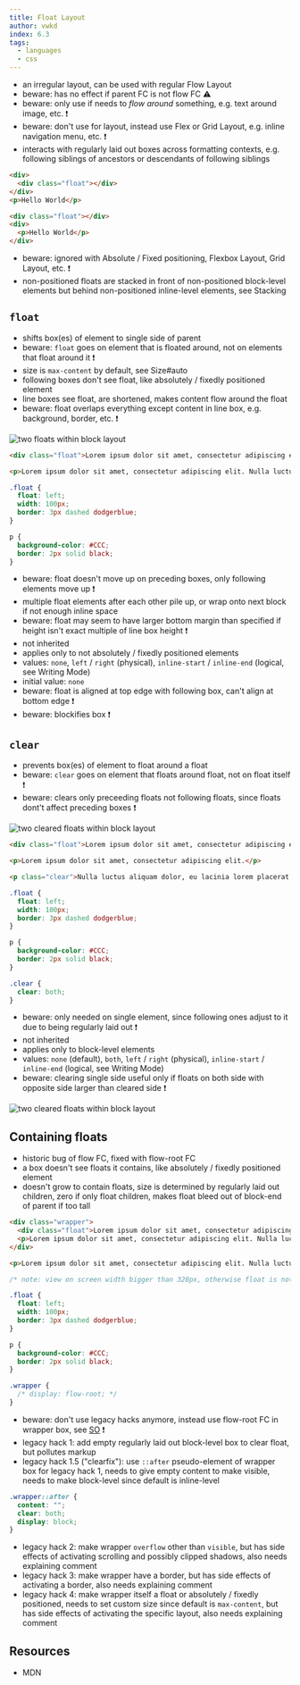 ```yaml
---
title: Float Layout
author: vwkd
index: 6.3
tags:
  - languages
  - css
---
```


- an irregular layout, can be used with regular Flow Layout
- beware: has no effect if parent FC is not flow FC ⚠️
- beware: only use if needs to *flow around* something, e.g. text around image, etc. ❗️
- beware: don't use for layout, instead use Flex or Grid Layout, e.g. inline navigation menu, etc. ❗️
- interacts with regularly laid out boxes across formatting contexts, e.g. following siblings of ancestors or descendants of following siblings

```html
<div>
  <div class="float"></div>
</div>
<p>Hello World</p>
```

```html
<div class="float"></div>
<div>
  <p>Hello World</p>
</div>
```

- beware: ignored with Absolute / Fixed positioning, Flexbox Layout, Grid Layout, etc. ❗️
- non-positioned floats are stacked in front of non-positioned block-level elements but behind non-positioned inline-level elements, see Stacking



## `float`

- shifts box(es) of element to single side of parent
- beware: `float` goes on element that is floated around, not on elements that float around it ❗️
- size is `max-content` by default, see Size#auto
- following boxes don't see float, like absolutely / fixedly positioned element
- line boxes see float, are shortened, makes content flow around the float
- beware: float overlaps everything except content in line box, e.g. background, border, etc. ❗️

![two floats within block layout](float.svg)

```html
<div class="float">Lorem ipsum dolor sit amet, consectetur adipiscing elit.</div>

<p>Lorem ipsum dolor sit amet, consectetur adipiscing elit. Nulla luctus aliquam dolor, eu lacinia lorem placerat vulputate. Duis felis orci, pulvinar id metus ut, rutrum luctus orci. Cras porttitor imperdiet nunc, at ultricies tellus laoreet sit amet. Sed auctor cursus massa at porta. Integer ligula ipsum, tristique sit amet orci vel, viverra egestas ligula. Curabitur vehicula tellus neque, ac ornare ex malesuada et. In vitae convallis lacus. Aliquam erat volutpat. Suspendisse ac imperdiet turpis. Aenean finibus sollicitudin eros pharetra congue. Duis ornare egestas augue ut luctus. Proin blandit quam nec lacus varius commodo et a urna. Ut id ornare felis, eget fermentum sapien.</p>
```

```css
.float {
  float: left;
  width: 100px;
  border: 3px dashed dodgerblue;
} 

p {
  background-color: #CCC;
  border: 2px solid black;
}
```

- beware: float doesn't move up on preceding boxes, only following elements move up ❗️
- multiple float elements after each other pile up, or wrap onto next block if not enough inline space
- beware: float may seem to have larger bottom margin than specified if height isn't exact multiple of line box height ❗️
- not inherited
- applies only to not absolutely / fixedly positioned elements
- values: `none`, `left` / `right` (physical), `inline-start` / `inline-end` (logical, see Writing Mode)
- initial value: `none`
- beware: float is aligned at top edge with following box, can't align at bottom edge ❗️
- beware: blockifies box ❗️



## `clear`

- prevents box(es) of element to float around a float
- beware: `clear` goes on element that floats around float, not on float itself ❗️
- beware: clears only preceeding floats not following floats, since floats dont't affect preceding boxes ❗️

![two cleared floats within block layout](floatclear.svg)

```html
<div class="float">Lorem ipsum dolor sit amet, consectetur adipiscing elit.</div>

<p>Lorem ipsum dolor sit amet, consectetur adipiscing elit.</p>

<p class="clear">Nulla luctus aliquam dolor, eu lacinia lorem placerat vulputate. Duis felis orci, pulvinar id metus ut, rutrum luctus orci. Cras porttitor imperdiet nunc, at ultricies tellus laoreet sit amet. Sed auctor cursus massa at porta. Integer ligula ipsum, tristique sit amet orci vel, viverra egestas ligula. Curabitur vehicula tellus neque, ac ornare ex malesuada et. In vitae convallis lacus. Aliquam erat volutpat. Suspendisse ac imperdiet turpis. Aenean finibus sollicitudin eros pharetra congue. Duis ornare egestas augue ut luctus. Proin blandit quam nec lacus varius commodo et a urna. Ut id ornare felis, eget fermentum sapien.</p>
```

```css
.float {
  float: left;
  width: 100px;
  border: 3px dashed dodgerblue;
} 

p {
  background-color: #CCC;
  border: 2px solid black;
}

.clear {
  clear: both;
}
```

- beware: only needed on single element, since following ones adjust to it due to being regularly laid out ❗️
- not inherited
- applies only to block-level elements
- values: `none` (default), `both`, `left` / `right` (physical), `inline-start` / `inline-end` (logical, see Writing Mode)
- beware: clearing single side useful only if floats on both side with opposite side larger than cleared side ❗️

![two cleared floats within block layout](floatclearsides.svg)



## Containing floats

- historic bug of flow FC, fixed with flow-root FC
- a box doesn't see floats it contains, like absolutely / fixedly positioned element
- doesn't grow to contain floats, size is determined by regularly laid out children, zero if only float children, makes float bleed out of block-end of parent if too tall

```html
<div class="wrapper">
  <div class="float">Lorem ipsum dolor sit amet, consectetur adipiscing elit.</div>
  <p>Lorem ipsum dolor sit amet, consectetur adipiscing elit. Nulla luctus aliquam dolor, eu lacinia lorem placerat vulputate.</p>
</div>

<p>Lorem ipsum dolor sit amet, consectetur adipiscing elit. Nulla luctus aliquam dolor, eu lacinia lorem placerat vulputate. Duis felis orci, pulvinar id metus ut, rutrum luctus orci. Cras porttitor imperdiet nunc, at ultricies tellus laoreet sit amet. Sed auctor cursus massa at porta. Integer ligula ipsum, tristique sit amet orci vel, viverra egestas ligula. Curabitur vehicula tellus neque, ac ornare ex malesuada et. In vitae convallis lacus. Aliquam erat volutpat. Suspendisse ac imperdiet turpis. Aenean finibus sollicitudin eros pharetra congue. Duis ornare egestas augue ut luctus. Proin blandit quam nec lacus varius commodo et a urna. Ut id ornare felis, eget fermentum sapien.</p>
```

```css
/* note: view on screen width bigger than 320px, otherwise float is not high enough */

.float {
  float: left;
  width: 100px;
  border: 3px dashed dodgerblue;
} 

p {
  background-color: #CCC;
  border: 2px solid black;
}

.wrapper {
  /* display: flow-root; */
}
```

- beware: don't use legacy hacks anymore, instead use flow-root FC in wrapper box, see [SO](https://stackoverflow.com/a/32301823/2607891) ❗️
- legacy hack 1: add empty regularly laid out block-level box to clear float, but pollutes markup
- legacy hack 1.5 ("clearfix"): use `::after` pseudo-element of wrapper box for legacy hack 1, needs to give empty content to make visible, needs to make block-level since default is inline-level

```css
.wrapper::after {
  content: "";
  clear: both;
  display: block;
}
```

- legacy hack 2: make wrapper `overflow` other than `visible`, but has side effects of activating scrolling and possibly clipped shadows, also needs explaining comment
- legacy hack 3: make wrapper have a border, but has side effects of activating a border, also needs explaining comment
- legacy hack 4: make wrapper itself a float or absolutely  / fixedly positioned, needs to set custom size since default is `max-content`, but has side effects of activating the specific layout, also needs explaining comment



## Resources

- MDN